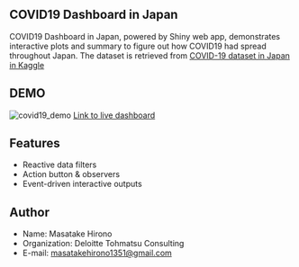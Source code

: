 ## COVID19 Dashboard in Japan

COVID19 Dashboard in Japan, powered by Shiny web app, demonstrates interactive plots and summary to figure out how COVID19 had spread throughout Japan. 
The dataset is retrieved from [COVID-19 dataset in Japan in Kaggle](https://www.kaggle.com/lisphilar/covid19-dataset-in-japan)
 
## DEMO
![covid19_demo](https://user-images.githubusercontent.com/63854101/102008839-b6f6e080-3d76-11eb-8378-38b3fd00911b.PNG)
[Link to live dashboard](https://mhirono1351.shinyapps.io/covid19_dashboard/)
 
## Features
* Reactive data filters
* Action button & observers
* Event-driven interactive outputs
 
## Author
* Name: Masatake Hirono
* Organization: Deloitte Tohmatsu Consulting
* E-mail: masatakehirono1351@gmail.com
